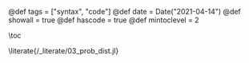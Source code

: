@def tags = ["syntax", "code"]
@def date = Date("2021-04-14")
@def showall = true
@def hascode = true
@def mintoclevel = 2

\toc

\literate{/_literate/03_prob_dist.jl}
